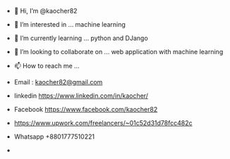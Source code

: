 - 👋 Hi, I’m @kaocher82
- 👀 I’m interested in ... machine learning
- 🌱 I’m currently learning ... python and DJango 
- 💞️ I’m looking to collaborate on ... web application with machine learning
- 📫 How to reach me ...
- Email : kaocher82@gmail.com 
- linkedin https://www.linkedin.com/in/kaocher/
- Facebook https://www.facebook.com/kaocher82
- https://www.upwork.com/freelancers/~01c52d31d78fcc482c
- Whatsapp +8801777510221


  
 
- 

<!---
kaocher82/kaocher82 is a ✨ special ✨ repository because its `README.md` (this file) appears on your GitHub profile.
You can click the Preview link to take a look at your changes.
--->
